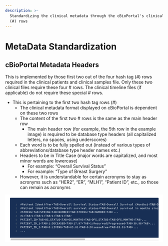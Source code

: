 ```yaml
---
description: >-
  Standardizing the clinical metadata through the cBioPortal's clinical hashtag
  (#) rows
---
```


# MetaData Standardization

## cBioPortal Metadata Headers

This is implemented by those first two out of the four hash tag (#) rows required in the clinical patients and clinical samples file. Only these two clinical files require these four # rows. The clinical timeline files (if applicable) do not require these special # rows.

* This is pertaining to the first two hash tag rows (#)
  * The clinical metadata format displayed on cBioPortal is dependent on these two rows
  * The content of the first two # rows is the same as the main header row
    * The main header row (for example, the 5th row in the example image) is required to be database type headers (all capitalized letters, no spaces, using underscores)
  * Each word is to be fully spelled out (instead of various types of abbreviations/database type header names etc.)
  * Headers to be in Title Case (major words are capitalized, and most minor words are lowercase)
    * For example: “Overall Survival Status”
    * For example: “Type of Breast Surgery”
  * However, it is understandable for certain acronyms to stay as acronyms such as “HER2”, “ER”, “MLH1”, “Patient ID”, etc., so those can remain as acronyms

![Example of a clinical patient file. Source: cBioPortal.org's Documentation](../../.gitbook/assets/image.png)



